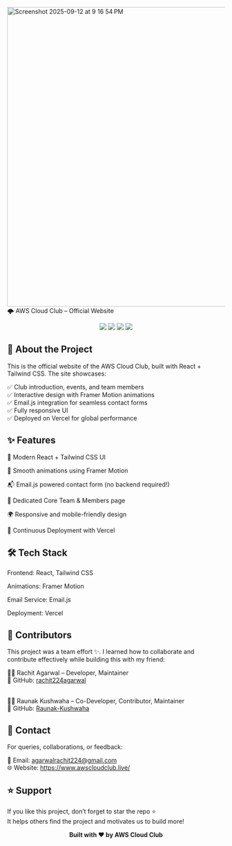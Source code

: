 <img width="1436" height="692" alt="Screenshot 2025-09-12 at 9 16 54 PM" src="https://github.com/user-attachments/assets/416cd67e-0511-4e29-a510-29b6c4ce9c2e" />🌩️ AWS Cloud Club – Official Website
<div align="center"> <img src="https://img.shields.io/badge/Framework-React-61DAFB?logo=react&logoColor=white&style=for-the-badge" /> <img src="https://img.shields.io/badge/Styling-TailwindCSS-38B2AC?logo=tailwind-css&logoColor=white&style=for-the-badge" /> <img src="https://img.shields.io/badge/Service-Email.js-FFDD00?style=for-the-badge" /> <img src="https://img.shields.io/badge/Hosted%20on-Vercel-black?logo=vercel&style=for-the-badge" /> </div>
<h2>📌 About the Project</h2>

This is the official website of the AWS Cloud Club, built with React + Tailwind CSS.
The site showcases:

✅ Club introduction, events, and team members <br>
✅ Interactive design with Framer Motion animations <br>
✅ Email.js integration for seamless contact forms <br>
✅ Fully responsive UI <br>
✅ Deployed on Vercel for global performance

<h2>✨ Features</h2>

🎨 Modern React + Tailwind CSS UI <br>

🔄 Smooth animations using Framer Motion <br>

📬 Email.js powered contact form (no backend required!) <br>

👥 Dedicated Core Team & Members page <br>

🌍 Responsive and mobile-friendly design <br>

🚀 Continuous Deployment with Vercel <br>



<h2>🛠️ Tech Stack</h2>

Frontend: React, Tailwind CSS <br>

Animations: Framer Motion <br>

Email Service: Email.js <br>

Deployment: Vercel <br>

<h2>🤝 Contributors</h2>

This project was a team effort ✨. I learned how to collaborate and contribute effectively while building this with my friend:

👨‍💻 Rachit Agarwal – Developer, Maintainer <br>
🔗 GitHub: [rachit224agarwal](https://github.com/rachit224agarwal) <br><br>

👨‍💻 Raunak Kushwaha – Co-Developer, Contributor, Maintainer <br>
🔗 GitHub: [Raunak-Kushwaha](https://github.com/Raunakushwa) <br>

<h2>📧 Contact</h2>

For queries, collaborations, or feedback:

📩 Email: agarwalrachit224@gmail.com <br>
🌐 Website: https://www.awscloudclub.live/

<h2>⭐ Support</h2>

If you like this project, don’t forget to star the repo ⭐ <br>
It helps others find the project and motivates us to build more!

<div align="center"> <b>Built with ❤️ by AWS Cloud Club</b> </div>
